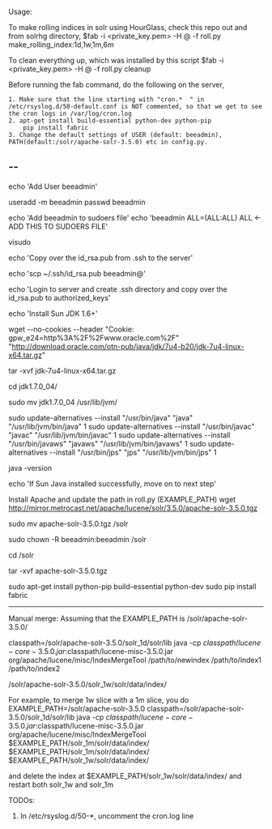 Usage:

To make rolling indices in solr using HourGlass, check this repo out and from solrhg directory,
$fab -i <private_key.pem> -H <user>@<host> -f roll.py make_rolling_index:1d,1w,1m,6m

To clean everything up, which was installed by this script
$fab -i <private_key.pem> -H <user>@<host> -f roll.py cleanup

Before running the fab command, do the following on the server,

    1. Make sure that the line starting with "cron.*  " in /etc/rsyslog.d/50-default.conf is NOT commented, so that we get to see the cron logs in /var/log/cron.log
    2. apt-get install build-essential python-dev python-pip
        pip install fabric
    3. Change the default settings of USER (default: beeadmin), PATH(default:/solr/apache-solr-3.5.0) etc in config.py.


--
--
echo 'Add User beeadmin'

useradd -m beeadmin
passwd beeadmin

echo 'Add beeadmin to sudoers file'
echo 'beeadmin    ALL=(ALL:ALL) ALL <- ADD THIS TO SUDOERS FILE'

visudo

echo 'Copy over the id_rsa.pub from .ssh to the server'

echo 'scp ~/.ssh/id_rsa.pub beeadmin@<IP>'

echo 'Login to server and create .ssh directory and copy over the id_rsa.pub to authorized_keys'

echo 'Install Sun JDK 1.6+'

wget  --no-cookies --header "Cookie: gpw_e24=http%3A%2F%2Fwww.oracle.com%2F" "http://download.oracle.com/otn-pub/java/jdk/7u4-b20/jdk-7u4-linux-x64.tar.gz"

tar -xvf jdk-7u4-linux-x64.tar.gz

cd jdk1.7.0_04/

sudo mv jdk1.7.0_04 /usr/lib/jvm/

sudo update-alternatives --install "/usr/bin/java" "java" "/usr/lib/jvm/bin/java" 1
sudo update-alternatives --install "/usr/bin/javac" "javac" "/usr/lib/jvm/bin/javac" 1
sudo update-alternatives --install "/usr/bin/javaws" "javaws" "/usr/lib/jvm/bin/javaws" 1
sudo update-alternatives --install "/usr/bin/jps" "jps" "/usr/lib/jvm/bin/jps" 1

java -version

echo 'If Sun Java installed successfully, move on to next step'

Install Apache and update the path in roll.py (EXAMPLE_PATH)
wget http://mirror.metrocast.net/apache/lucene/solr/3.5.0/apache-solr-3.5.0.tgz

sudo mv apache-solr-3.5.0.tgz /solr

sudo chown -R beeadmin:beeadmin /solr

cd /solr

tar -xvf apache-solr-3.5.0.tgz 


sudo apt-get install python-pip build-essential python-dev 
sudo pip install fabric 

--------------------------
Manual merge: Assuming that the EXAMPLE_PATH is /solr/apache-solr-3.5.0/

classpath=/solr/apache-solr-3.5.0/solr_1d/solr/lib
java -cp $classpath/lucene-core-3.5.0.jar:$classpath/lucene-misc-3.5.0.jar org/apache/lucene/misc/IndexMergeTool /path/to/newindex /path/to/index1 /path/to/index2

/solr/apache-solr-3.5.0/solr_1w/solr/data/index/

For example, to merge 1w slice with a 1m slice, you do
EXAMPLE_PATH=/solr/apache-solr-3.5.0
classpath=/solr/apache-solr-3.5.0/solr_1d/solr/lib
java -cp $classpath/lucene-core-3.5.0.jar:$classpath/lucene-misc-3.5.0.jar org/apache/lucene/misc/IndexMergeTool $EXAMPLE_PATH/solr_1m/solr/data/index/  $EXAMPLE_PATH/solr_1m/solr/data/index/  $EXAMPLE_PATH/solr_1w/solr/data/index/  

and delete the index at $EXAMPLE_PATH/solr_1w/solr/data/index/  and restart both solr_1w and solr_1m


TODOs:

1. In /etc/rsyslog.d/50-*, uncomment the cron.log line

